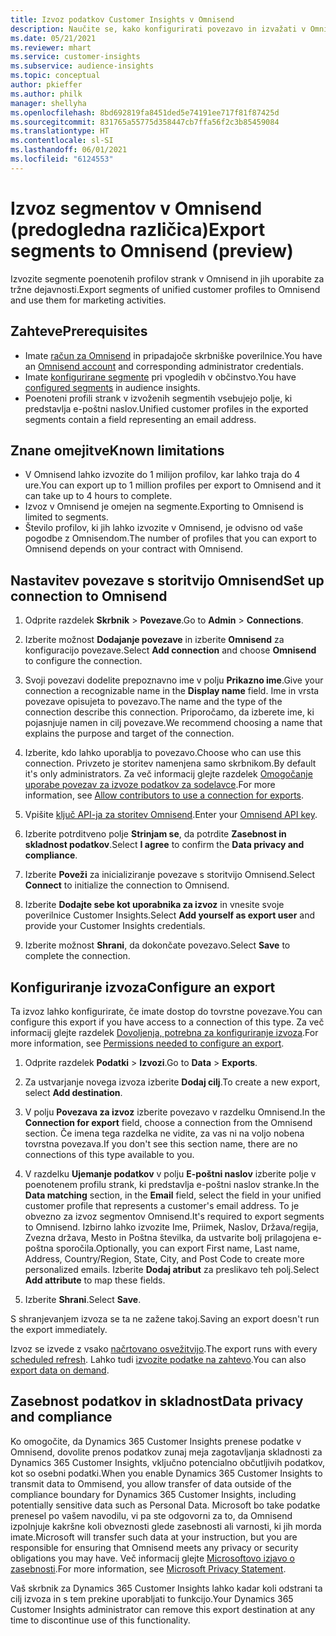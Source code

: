 ```yaml
---
title: Izvoz podatkov Customer Insights v Omnisend
description: Naučite se, kako konfigurirati povezavo in izvažati v Omnisend.
ms.date: 05/21/2021
ms.reviewer: mhart
ms.service: customer-insights
ms.subservice: audience-insights
ms.topic: conceptual
author: pkieffer
ms.author: philk
manager: shellyha
ms.openlocfilehash: 8bd692819fa8451ded5e74191ee717f81f87425d
ms.sourcegitcommit: 831765a55775d358447cb7ffa56f2c3b85459084
ms.translationtype: HT
ms.contentlocale: sl-SI
ms.lasthandoff: 06/01/2021
ms.locfileid: "6124553"
---
```

# <a name="export-segments-to-omnisend-preview"></a><span data-ttu-id="12d50-103">Izvoz segmentov v Omnisend (predogledna različica)</span><span class="sxs-lookup"><span data-stu-id="12d50-103">Export segments to Omnisend (preview)</span></span>

<span data-ttu-id="12d50-104">Izvozite segmente poenotenih profilov strank v Omnisend in jih uporabite za tržne dejavnosti.</span><span class="sxs-lookup"><span data-stu-id="12d50-104">Export segments of unified customer profiles to Omnisend and use them for marketing activities.</span></span>

## <a name="prerequisites"></a><span data-ttu-id="12d50-105">Zahteve</span><span class="sxs-lookup"><span data-stu-id="12d50-105">Prerequisites</span></span>

-   <span data-ttu-id="12d50-106">Imate [račun za Omnisend](https://www.omnisend.com/) in pripadajoče skrbniške poverilnice.</span><span class="sxs-lookup"><span data-stu-id="12d50-106">You have an [Omnisend account](https://www.omnisend.com/) and corresponding administrator credentials.</span></span>
-   <span data-ttu-id="12d50-107">Imate [konfigurirane segmente](segments.md) pri vpogledih v občinstvo.</span><span class="sxs-lookup"><span data-stu-id="12d50-107">You have [configured segments](segments.md) in audience insights.</span></span>
-   <span data-ttu-id="12d50-108">Poenoteni profili strank v izvoženih segmentih vsebujejo polje, ki predstavlja e-poštni naslov.</span><span class="sxs-lookup"><span data-stu-id="12d50-108">Unified customer profiles in the exported segments contain a field representing an email address.</span></span>

## <a name="known-limitations"></a><span data-ttu-id="12d50-109">Znane omejitve</span><span class="sxs-lookup"><span data-stu-id="12d50-109">Known limitations</span></span>

- <span data-ttu-id="12d50-110">V Omnisend lahko izvozite do 1 milijon profilov, kar lahko traja do 4 ure.</span><span class="sxs-lookup"><span data-stu-id="12d50-110">You can export up to 1 million profiles per export to Omnisend and it can take up to 4 hours to complete.</span></span>
- <span data-ttu-id="12d50-111">Izvoz v Omnisend je omejen na segmente.</span><span class="sxs-lookup"><span data-stu-id="12d50-111">Exporting to Omnisend is limited to segments.</span></span>
- <span data-ttu-id="12d50-112">Število profilov, ki jih lahko izvozite v Omnisend, je odvisno od vaše pogodbe z Omnisendom.</span><span class="sxs-lookup"><span data-stu-id="12d50-112">The number of profiles that you can export to Omnisend depends on your contract with Omnisend.</span></span>

## <a name="set-up-connection-to-omnisend"></a><span data-ttu-id="12d50-113">Nastavitev povezave s storitvijo Omnisend</span><span class="sxs-lookup"><span data-stu-id="12d50-113">Set up connection to Omnisend</span></span>

1. <span data-ttu-id="12d50-114">Odprite razdelek **Skrbnik** > **Povezave**.</span><span class="sxs-lookup"><span data-stu-id="12d50-114">Go to **Admin** > **Connections**.</span></span>

1. <span data-ttu-id="12d50-115">Izberite možnost **Dodajanje povezave** in izberite **Omnisend** za konfiguracijo povezave.</span><span class="sxs-lookup"><span data-stu-id="12d50-115">Select **Add connection** and choose **Omnisend** to configure the connection.</span></span>

1. <span data-ttu-id="12d50-116">Svoji povezavi dodelite prepoznavno ime v polju **Prikazno ime**.</span><span class="sxs-lookup"><span data-stu-id="12d50-116">Give your connection a recognizable name in the **Display name** field.</span></span> <span data-ttu-id="12d50-117">Ime in vrsta povezave opisujeta to povezavo.</span><span class="sxs-lookup"><span data-stu-id="12d50-117">The name and the type of the connection describe this connection.</span></span> <span data-ttu-id="12d50-118">Priporočamo, da izberete ime, ki pojasnjuje namen in cilj povezave.</span><span class="sxs-lookup"><span data-stu-id="12d50-118">We recommend choosing a name that explains the purpose and target of the connection.</span></span>

1. <span data-ttu-id="12d50-119">Izberite, kdo lahko uporablja to povezavo.</span><span class="sxs-lookup"><span data-stu-id="12d50-119">Choose who can use this connection.</span></span> <span data-ttu-id="12d50-120">Privzeto je storitev namenjena samo skrbnikom.</span><span class="sxs-lookup"><span data-stu-id="12d50-120">By default it's only administrators.</span></span> <span data-ttu-id="12d50-121">Za več informacij glejte razdelek [Omogočanje uporabe povezav za izvoze podatkov za sodelavce](connections.md#allow-contributors-to-use-a-connection-for-exports).</span><span class="sxs-lookup"><span data-stu-id="12d50-121">For more information, see [Allow contributors to use a connection for exports](connections.md#allow-contributors-to-use-a-connection-for-exports).</span></span>

1. <span data-ttu-id="12d50-122">Vpišite [ključ API-ja za storitev Omnisend](https://support.omnisend.com/en/articles/1061890-generating-api-key).</span><span class="sxs-lookup"><span data-stu-id="12d50-122">Enter your [Omnisend API key](https://support.omnisend.com/en/articles/1061890-generating-api-key).</span></span>

1. <span data-ttu-id="12d50-123">Izberite potrditveno polje **Strinjam se**, da potrdite **Zasebnost in skladnost podatkov**.</span><span class="sxs-lookup"><span data-stu-id="12d50-123">Select **I agree** to confirm the **Data privacy and compliance**.</span></span>

1. <span data-ttu-id="12d50-124">Izberite **Poveži** za inicializiranje povezave s storitvijo Omnisend.</span><span class="sxs-lookup"><span data-stu-id="12d50-124">Select **Connect** to initialize the connection to Omnisend.</span></span>

1. <span data-ttu-id="12d50-125">Izberite **Dodajte sebe kot uporabnika za izvoz** in vnesite svoje poverilnice Customer Insights.</span><span class="sxs-lookup"><span data-stu-id="12d50-125">Select **Add yourself as export user** and provide your Customer Insights credentials.</span></span>

1. <span data-ttu-id="12d50-126">Izberite možnost **Shrani**, da dokončate povezavo.</span><span class="sxs-lookup"><span data-stu-id="12d50-126">Select **Save** to complete the connection.</span></span>

## <a name="configure-an-export"></a><span data-ttu-id="12d50-127">Konfiguriranje izvoza</span><span class="sxs-lookup"><span data-stu-id="12d50-127">Configure an export</span></span>

<span data-ttu-id="12d50-128">Ta izvoz lahko konfigurirate, če imate dostop do tovrstne povezave.</span><span class="sxs-lookup"><span data-stu-id="12d50-128">You can configure this export if you have access to a connection of this type.</span></span> <span data-ttu-id="12d50-129">Za več informacij glejte razdelek [Dovoljenja, potrebna za konfiguriranje izvoza](export-destinations.md#set-up-a-new-export).</span><span class="sxs-lookup"><span data-stu-id="12d50-129">For more information, see [Permissions needed to configure an export](export-destinations.md#set-up-a-new-export).</span></span>

1. <span data-ttu-id="12d50-130">Odprite razdelek **Podatki** > **Izvozi**.</span><span class="sxs-lookup"><span data-stu-id="12d50-130">Go to **Data** > **Exports**.</span></span>

1. <span data-ttu-id="12d50-131">Za ustvarjanje novega izvoza izberite **Dodaj cilj**.</span><span class="sxs-lookup"><span data-stu-id="12d50-131">To create a new export, select **Add destination**.</span></span>

1. <span data-ttu-id="12d50-132">V polju **Povezava za izvoz** izberite povezavo v razdelku Omnisend.</span><span class="sxs-lookup"><span data-stu-id="12d50-132">In the **Connection for export** field, choose a connection from the Omnisend section.</span></span> <span data-ttu-id="12d50-133">Če imena tega razdelka ne vidite, za vas ni na voljo nobena tovrstna povezava.</span><span class="sxs-lookup"><span data-stu-id="12d50-133">If you don't see this section name, there are no connections of this type available to you.</span></span>

1. <span data-ttu-id="12d50-134">V razdelku **Ujemanje podatkov** v polju **E-poštni naslov** izberite polje v poenotenem profilu strank, ki predstavlja e-poštni naslov stranke.</span><span class="sxs-lookup"><span data-stu-id="12d50-134">In the **Data matching** section, in the **Email** field, select the field in your unified customer profile that represents a customer's email address.</span></span> <span data-ttu-id="12d50-135">To je obvezno za izvoz segmentov Omnisend.</span><span class="sxs-lookup"><span data-stu-id="12d50-135">It's required to export segments to Omnisend.</span></span> <span data-ttu-id="12d50-136">Izbirno lahko izvozite Ime, Priimek, Naslov, Država/regija, Zvezna država, Mesto in Poštna številka, da ustvarite bolj prilagojena e-poštna sporočila.</span><span class="sxs-lookup"><span data-stu-id="12d50-136">Optionally, you can export First name, Last name, Address, Country/Region, State, City, and Post Code to create more personalized emails.</span></span> <span data-ttu-id="12d50-137">Izberite **Dodaj atribut** za preslikavo teh polj.</span><span class="sxs-lookup"><span data-stu-id="12d50-137">Select **Add attribute** to map these fields.</span></span>

1. <span data-ttu-id="12d50-138">Izberite **Shrani**.</span><span class="sxs-lookup"><span data-stu-id="12d50-138">Select **Save**.</span></span>

<span data-ttu-id="12d50-139">S shranjevanjem izvoza se ta ne zažene takoj.</span><span class="sxs-lookup"><span data-stu-id="12d50-139">Saving an export doesn't run the export immediately.</span></span>

<span data-ttu-id="12d50-140">Izvoz se izvede z vsako [načrtovano osvežitvijo](system.md#schedule-tab).</span><span class="sxs-lookup"><span data-stu-id="12d50-140">The export runs with every [scheduled refresh](system.md#schedule-tab).</span></span> <span data-ttu-id="12d50-141">Lahko tudi [izvozite podatke na zahtevo](export-destinations.md#run-exports-on-demand).</span><span class="sxs-lookup"><span data-stu-id="12d50-141">You can also [export data on demand](export-destinations.md#run-exports-on-demand).</span></span> 


## <a name="data-privacy-and-compliance"></a><span data-ttu-id="12d50-142">Zasebnost podatkov in skladnost</span><span class="sxs-lookup"><span data-stu-id="12d50-142">Data privacy and compliance</span></span>

<span data-ttu-id="12d50-143">Ko omogočite, da Dynamics 365 Customer Insights prenese podatke v Omnisend, dovolite prenos podatkov zunaj meja zagotavljanja skladnosti za Dynamics 365 Customer Insights, vključno potencialno občutljivih podatkov, kot so osebni podatki.</span><span class="sxs-lookup"><span data-stu-id="12d50-143">When you enable Dynamics 365 Customer Insights to transmit data to Ommisend, you allow transfer of data outside of the compliance boundary for Dynamics 365 Customer Insights, including potentially sensitive data such as Personal Data.</span></span> <span data-ttu-id="12d50-144">Microsoft bo take podatke prenesel po vašem navodilu, vi pa ste odgovorni za to, da Omnisend izpolnjuje kakršne koli obveznosti glede zasebnosti ali varnosti, ki jih morda imate.</span><span class="sxs-lookup"><span data-stu-id="12d50-144">Microsoft will transfer such data at your instruction, but you are responsible for ensuring that Omnisend meets any privacy or security obligations you may have.</span></span> <span data-ttu-id="12d50-145">Več informacij glejte [Microsoftovo izjavo o zasebnosti](https://go.microsoft.com/fwlink/?linkid=396732).</span><span class="sxs-lookup"><span data-stu-id="12d50-145">For more information, see [Microsoft Privacy Statement](https://go.microsoft.com/fwlink/?linkid=396732).</span></span>

<span data-ttu-id="12d50-146">Vaš skrbnik za Dynamics 365 Customer Insights lahko kadar koli odstrani ta cilj izvoza in s tem prekine uporabljati to funkcijo.</span><span class="sxs-lookup"><span data-stu-id="12d50-146">Your Dynamics 365 Customer Insights administrator can remove this export destination at any time to discontinue use of this functionality.</span></span>
